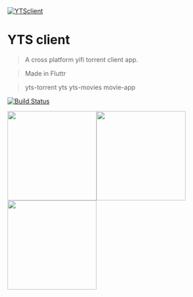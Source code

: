 <a href="https://github.com/sumeetmathpati/yts_client"><img src="https://raw.githubusercontent.com/sumeetmathpati/yts_client/master/assets/icon/icon.png" title="YTSclient" alt="YTSclient"></a>

# YTS client

> A cross platform yifi torrent client app.

> Made in Fluttr

> yts-torrent yts yts-movies movie-app

[![Build Status](http://img.shields.io/travis/badges/badgerbadgerbadger.svg?style=flat-square)](https://travis-ci.org/badges/badgerbadgerbadger)

<img src = "https://raw.githubusercontent.com/sumeetmathpati/yts_client/master/screenshots/1.jpg" width ="200" /><img src = "https://raw.githubusercontent.com/sumeetmathpati/yts_client/master/screenshots/1\2.jpg" width ="200" /><img src = "https://raw.githubusercontent.com/sumeetmathpati/yts_client/master/screenshots/3.jpg" width ="200" />
